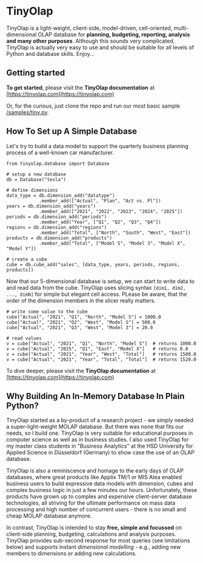 # TinyOlap 

TinyOlap is a light-weight, client-side, model-driven, cell-oriented, multi-dimensional OLAP 
database for **planning, budgeting, reporting, analysis and many other purposes**. 
Although this sounds very complicated, TinyOlap is actually very easy to use and should 
be suitable for all levels of Python and database skills. Enjoy...

## Getting started
**To get started**, please visit the **TinyOlap documentation** at [https://tinyolap.com](https://tinyolap.com)

Or, for the curious, just clone the repo and run our most basic sample [/samples/tiny.py](https://github.com/Zeutschler/tinyolap/blob/main/samples/tiny.py).

## How To Set up A Simple Database
Let's try to build a data model to support the quarterly business planning process of a well-known car manufacturer.

    from tinyolap.database import Database

    # setup a new database
    db = Database("tesla")

    # define dimensions
    data_type = db.dimension_add("datatype")
                .member_add(["Actual", "Plan", "Act vs. Pl"])
    years = db.dimension_add("years")
                .member_add(["2021", "2022", "2023", "2024", "2025"])
    periods = db.dimension_add("periods")
                .member_add("Year", ["Q1", "Q2", "Q3", "Q4"])
    regions = db.dimension_add("regions")
                .member_add("Total", ["North", "South", "West", "East"])
    products = db.dimension_add("products")
                .member_add("Total", ["Model S", "Model 3", "Model X", "Model Y"])

    # create a cube
    cube = db.cube_add("sales", [data_type, years, periods, regions, products])

Now that our 5-dimensional database is setup, we can start to write data to and read data from the cube.
TinyOlap uses slicing syntax ``[dim1, dim2, ..., dimN]`` for simple but elegant cell access. PLease be aware,
that the order of the dimension members in the slicer really matters.

    # write some value to the cube
    cube["Actual", "2021", "Q1", "North", "Model S"] = 1000.0
    cube["Actual", "2021", "Q2", "West", "Model S"] = 500.0
    cube["Actual", "2021", "Q3", "West", "Model 3"] = 20.0

    # read values
    v = cube["Actual", "2021", "Q1", "North", "Model S"]  # returns 1000.0
    v = cube["Actual", "2025", "Q1", "East", "Model X"]   # returns 0.0
    v = cube["Actual", "2021", "Year", "West", "Total"]   # returns 1500.0
    v = cube["Actual", "2021", "Year", "Total", "Total"]  # returns 1520.0

To dive deeper, please visit the **TinyOlap documentation** at [https://tinyolap.com](https://tinyolap.com)

## Why Building An In-Memory Database In Plain Python? 
TinyOlap started as a by-product of a research project - we simply needed a super-light-weight MOLAP database. 
But there was none that fits our needs, so I build one. TinyOlap is very suitable for educational purposes in computer 
science as well as in business studies. I also used TinyOlap for my master class students in "Business Analytics" 
at the HSD University for Applied Science in Düsseldorf (Germany) to show case the use of an OLAP database. 

TinyOlap is also a reminiscence and homage to the early days of OLAP databases, where great products like 
Applix TM/1 or MIS Alea enabled business users to build expressive data models with dimension, cubes and complex 
business logic in just a few minutes our hours. Unfortunately, these products have grown up to complex and 
expensive client-server database technologies, all striving for the ultimate performance on mass data 
processing and high number of concurrent users - there is no small and cheap MOLAP database anymore.

In contrast, TinyOlap is intended to stay **free, simple and focussed** on 
client-side planning, budgeting, calculations and analysis purposes. TinyOlap provides sub-second 
response for most queries (see limitations below) and supports instant 
*dimensional modelling* - e.g., adding new members to dimensions or adding new calculations.
